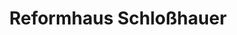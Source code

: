 ---
title: "Reformhaus Schloßhauer"
url: /bremerhaven/reformhaus-schlosshauer/
shop: Lebensmittel
---